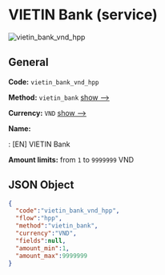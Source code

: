 
# VIETIN Bank (service) 
![vietin_bank_vnd_hpp](https://static.openfintech.io/payment_methods/vietin_bank_vnd_hpp/logo.svg?w=400&c=v0.59.26#w200)  

## General 
 
**Code:** `vietin_bank_vnd_hpp` 
 
**Method:** `vietin_bank` 
 [show -->](/payment-methods/vietin_bank/) 
 
**Currency:** `VND` [show -->](/currencies/VND/) 
 
**Name:** 
 
:	[EN] VIETIN Bank 
 
**Amount limits:** from `1` to `9999999` VND 

## JSON Object 

```json
{
  "code":"vietin_bank_vnd_hpp",
  "flow":"hpp",
  "method":"vietin_bank",
  "currency":"VND",
  "fields":null,
  "amount_min":1,
  "amount_max":9999999
}
```  

